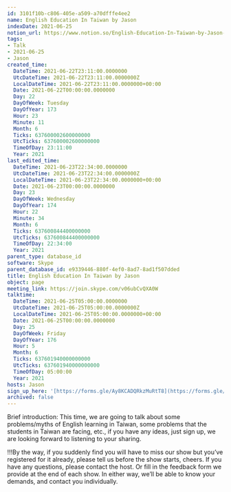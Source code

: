 ```yaml
---
id: 3101f10b-c806-405e-a509-a70dfffe4ee2
name: English Education In Taiwan by Jason
indexDate: 2021-06-25
notion_url: https://www.notion.so/English-Education-In-Taiwan-by-Jason-3101f10bc806405ea509a70dfffe4ee2
tags:
- Talk
- 2021-06-25
- Jason
created_time:
  DateTime: 2021-06-22T23:11:00.0000000
  UtcDateTime: 2021-06-22T23:11:00.0000000Z
  LocalDateTime: 2021-06-22T23:11:00.0000000+00:00
  Date: 2021-06-22T00:00:00.0000000
  Day: 22
  DayOfWeek: Tuesday
  DayOfYear: 173
  Hour: 23
  Minute: 11
  Month: 6
  Ticks: 637600002600000000
  UtcTicks: 637600002600000000
  TimeOfDay: 23:11:00
  Year: 2021
last_edited_time:
  DateTime: 2021-06-23T22:34:00.0000000
  UtcDateTime: 2021-06-23T22:34:00.0000000Z
  LocalDateTime: 2021-06-23T22:34:00.0000000+00:00
  Date: 2021-06-23T00:00:00.0000000
  Day: 23
  DayOfWeek: Wednesday
  DayOfYear: 174
  Hour: 22
  Minute: 34
  Month: 6
  Ticks: 637600844400000000
  UtcTicks: 637600844400000000
  TimeOfDay: 22:34:00
  Year: 2021
parent_type: database_id
software: Skype
parent_database_id: e9339446-880f-4ef0-8ad7-8ad1f507dded
title: English Education In Taiwan by Jason
object: page
meeting_link: https://join.skype.com/v06ubCvQXA0W
talktime:
  DateTime: 2021-06-25T05:00:00.0000000
  UtcDateTime: 2021-06-25T05:00:00.0000000Z
  LocalDateTime: 2021-06-25T05:00:00.0000000+00:00
  Date: 2021-06-25T00:00:00.0000000
  Day: 25
  DayOfWeek: Friday
  DayOfYear: 176
  Hour: 5
  Month: 6
  Ticks: 637601940000000000
  UtcTicks: 637601940000000000
  TimeOfDay: 05:00:00
  Year: 2021
hosts: Jason
sign_up_here: '[https://forms.gle/Ay8KCADQRkzMuRtT8](https://forms.gle/Ay8KCADQRkzMuRtT8)'
archived: false
---
```




Brief introduction: This time, we are going to talk about some problems/myths of English learning in Taiwan, some problems that the students in Taiwan are facing, etc., if you have any ideas, just sign up, we are looking forward to listening to your sharing.

!!!By the way, if you suddenly find you will have to miss our show but you’ve registered for it already, please tell us before the show starts, cheers.
If you have any questions, please contact the host. Or fill in the feedback form we provide at the end of each show. In either way, we’ll be able to know your demands, and contact you individually.

